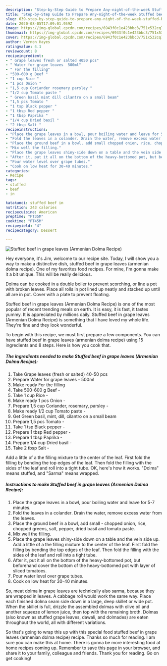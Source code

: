 ```yaml
---
description: "Step-by-Step Guide to Prepare Any-night-of-the-week Stuffed beef in grape leaves (Armenian Dolma Recipe)"
title: "Step-by-Step Guide to Prepare Any-night-of-the-week Stuffed beef in grape leaves (Armenian Dolma Recipe)"
slug: 639-step-by-step-guide-to-prepare-any-night-of-the-week-stuffed-beef-in-grape-leaves-armenian-dolma-recipe
date: 2020-08-05T17:09:01.959Z
image: https://img-global.cpcdn.com/recipes/6943f0c1e423bbc3/751x532cq70/stuffed-beef-in-grape-leaves-armenian-dolma-recipe-recipe-main-photo.jpg
thumbnail: https://img-global.cpcdn.com/recipes/6943f0c1e423bbc3/751x532cq70/stuffed-beef-in-grape-leaves-armenian-dolma-recipe-recipe-main-photo.jpg
cover: https://img-global.cpcdn.com/recipes/6943f0c1e423bbc3/751x532cq70/stuffed-beef-in-grape-leaves-armenian-dolma-recipe-recipe-main-photo.jpg
author: Vernon Hayes
ratingvalue: 4.1
reviewcount: 8
recipeingredient:
- " Grape leaves fresh or salted 4050 pcs"
- " Water for grape leaves  500ml"
- " For the filling"
- "500-600 g Beef "
- "1 cup Rice "
- "1 pcs Onion "
- "1,5 cup Coriander rosemary parsley "
- "1/2 cup Tomato paste "
- " Green basil mint dill cilantro on a small beam"
- "1,5 pcs Tomato "
- "1 tsp Black pepper "
- "1 tbsp Red pepper "
- "1 tbsp Paprika "
- "1/4 cup Dried basil "
- "2 tbsp Salt "
recipeinstructions:
- "Place the grape leaves in a bowl, pour boiling water and leave for 5-7 minutes."
- "Fold the leaves in a colander․ Drain the water, remove excess water from the leaves."
- "Place the ground beef in a bowl, add small chopped onion, rice, chopped greens, salt, pepper, dried basil and tomato paste."
- "Mix well the filling."
- "Place the grape leaves shiny-side down on a table and the vein side up. Add a little of a the filling mixture to the center of the leaf. First fold the filling by bending the top edges of the leaf. Then fold the filling with the sides of the leaf and roll into a tight tube."
- "After it, put it all on the bottom of the heavy-bottomed pot, but beforehand cover the bottom of the heavy-bottomed pot with layer of sliced tomatoes."
- "Pour water level over grape tubes."
- "Cook on low heat for 30-40 minutes."
categories:
- Recipe
tags:
- stuffed
- beef
- in

katakunci: stuffed beef in 
nutrition: 243 calories
recipecuisine: American
preptime: "PT35M"
cooktime: "PT45M"
recipeyield: "4"
recipecategory: Dessert

---
```



![Stuffed beef in grape leaves (Armenian Dolma Recipe)](https://img-global.cpcdn.com/recipes/6943f0c1e423bbc3/751x532cq70/stuffed-beef-in-grape-leaves-armenian-dolma-recipe-recipe-main-photo.jpg)

Hey everyone, it's Jim, welcome to our recipe site. Today, I will show you a way to make a distinctive dish, stuffed beef in grape leaves (armenian dolma recipe). One of my favorites food recipes. For mine, I'm gonna make it a bit unique. This will be really delicious.

Dolma can be cooked in a double boiler to prevent scorching, or line a pot with broken leaves. Place all rolls in pot lined up neatly and stacked up until all are in pot. Cover with a plate to prevent floating.

Stuffed beef in grape leaves (Armenian Dolma Recipe) is one of the most popular of recent trending meals on earth. It is easy, it is fast, it tastes yummy. It is appreciated by millions daily. Stuffed beef in grape leaves (Armenian Dolma Recipe) is something that I have loved my whole life. They're fine and they look wonderful.


To begin with this recipe, we must first prepare a few components. You can have stuffed beef in grape leaves (armenian dolma recipe) using 15 ingredients and 8 steps. Here is how you cook that.

<!--inarticleads1-->

##### The ingredients needed to make Stuffed beef in grape leaves (Armenian Dolma Recipe):

1. Take  Grape leaves (fresh or salted) 40-50 pcs
1. Prepare  Water for grape leaves - 500ml
1. Make ready  For the filling
1. Take 500-600 g Beef -
1. Take 1 cup Rice -
1. Make ready 1 pcs Onion -
1. Prepare 1,5 cup Coriander, rosemary, parsley -
1. Make ready 1/2 cup Tomato paste -
1. Get  Green basil, mint, dill, cilantro on a small beam
1. Prepare 1,5 pcs Tomato -
1. Take 1 tsp Black pepper -
1. Prepare 1 tbsp Red pepper -
1. Prepare 1 tbsp Paprika -
1. Prepare 1/4 cup Dried basil -
1. Take 2 tbsp Salt -


Add a little of a the filling mixture to the center of the leaf. First fold the filling by bending the top edges of the leaf. Then fold the filling with the sides of the leaf and roll into a tight tube. OK, here&#39;s how it works. &#34;Dolma&#34; means stuffed, and &#34;Sarma&#34; means wrapped. 

<!--inarticleads2-->

##### Instructions to make Stuffed beef in grape leaves (Armenian Dolma Recipe):

1. Place the grape leaves in a bowl, pour boiling water and leave for 5-7 minutes.
1. Fold the leaves in a colander․ Drain the water, remove excess water from the leaves.
1. Place the ground beef in a bowl, add small - chopped onion, rice, chopped greens, salt, pepper, dried basil and tomato paste.
1. Mix well the filling.
1. Place the grape leaves shiny-side down on a table and the vein side up. Add a little of a the filling mixture to the center of the leaf. First fold the filling by bending the top edges of the leaf. Then fold the filling with the sides of the leaf and roll into a tight tube.
1. After it, put it all on the bottom of the heavy-bottomed pot, but beforehand cover the bottom of the heavy-bottomed pot with layer of sliced tomatoes.
1. Pour water level over grape tubes.
1. Cook on low heat for 30-40 minutes.


So, meat dolma in grape leaves are technically also sarma, because they are wrapped in leaves. A cabbage roll would work the same way. Place each finished dolma seam side down in a large, deep skillet or wide pot. When the skillet is full, drizzle the assembled dolmas with olive oil and another squeeze of lemon juice, then top with the remaining broth. Dolmas (also known as stuffed grape leaves, dawali, and dolmades) are eaten throughout the world, all with different variations. 

So that's going to wrap this up with this special food stuffed beef in grape leaves (armenian dolma recipe) recipe. Thanks so much for reading. I am sure you can make this at home. There is gonna be more interesting food at home recipes coming up. Remember to save this page in your browser, and share it to your family, colleague and friends. Thank you for reading. Go on get cooking!
